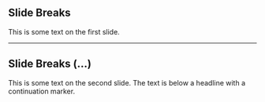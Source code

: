 ## Slide Breaks

This is some text on the first slide.

---

## Slide Breaks (…)

This is some text on the second slide. The text is below a headline with a continuation marker.
